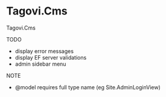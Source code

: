 # Tagovi.Cms
Tagovi.Cms

TODO
* display error messages
* display EF server validations
* admin sidebar menu

NOTE
* @model requires full type name (eg Site.AdminLoginView)
